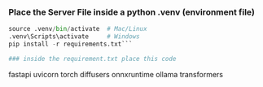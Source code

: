 ### Place the Server File inside a python .venv (environment file)

```python -m venv .venv
source .venv/bin/activate  # Mac/Linux
.venv\Scripts\activate     # Windows
pip install -r requirements.txt```

### inside the requirement.txt place this code
```
fastapi
uvicorn
torch
diffusers
onnxruntime
ollama
transformers
```
